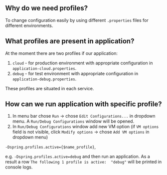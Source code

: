 ## Why do we need profiles?
To change configuration easily by using different `.properties` files for different environments.

## What profiles are present in application?
At the moment there are two profiles if our application:
1. `cloud` - for production environment with appropriate configuration in `application-cloud.properties`. 
2. `debug` - for test environment with appropriate configuration in `application-debug.properties`.

These profiles are situated in each service.

## How can we run application with specific profile?
1. In menu bar chose `Run` -> chose `Edit Configurations...` in dropdown menu. A `Run/Debug Configurations` window will be opened. 
2. In `Run/Debug Configurations` window add new VM option (if `VM options` field is not visible, click 
`Modify options` -> chose `Add VM options` in dropdown menu)

`-Dspring.profiles.active={$name_profile}`, 

e.g. `-Dspring.profiles.active=debug` and then run an application.
As a result a row `The following 1 profile is active:  "debug"` will be printed in console logs.